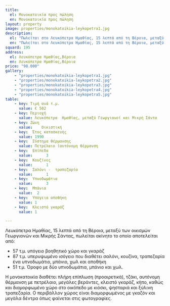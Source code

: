 ```yaml
---
title: 
  el: Μονοκατοικία προς πώληση
  en: Μονοκατοικία προς πώληση
layout: property
image: properties/monokatoikia-leykopetra1.jpg
description: 
  el: "Πωλείται στο Λευκόπετρα Ημαθίας, 15 λεπτά από τη Βέροια, μεταξύ των οικισμών Γεωργιανών και Μικρής Σάντας"
  en: "Πωλείται στο Λευκόπετρα Ημαθίας, 15 λεπτά από τη Βέροια, μεταξύ των οικισμών Γεωργιανών και Μικρής Σάντας"
squard: 195
address: 
  el: Λευκόπετρα Ημαθίας,Βέροια
  en: Λευκόπετρα Ημαθίας,Βέροια
price: "98.000"
gallery: 
    - "properties/monokatoikia-leykopetra1.jpg"
    - "properties/monokatoikia-leykopetra2.jpg"
    - "properties/monokatoikia-leykopetra3.jpg"
    - "properties/monokatoikia-leykopetra4.jpg"
    - "properties/monokatoikia-leykopetra5.jpg"
table:
    - key: Τιμή ανά τ.μ.
      value: € 502 
    - key: Περιοχή 
      value: Λευκόπετρα  Ημαθίας, μεταξύ Γεωργιανοί και Μικρή Σάντα 
    - key: Ζώνη 
      value:    Οικιστική
    - key:  Έτος κατασκευής	 
      value: 1990
    - key:  Σύστημα θέρμανσης 
      value: Πετρέλαιο (αυτόνομη θέρμανση
    - key:  Επίπεδα	 
      value:      3
    - key:  Κουζίνες	 
      value:      1
    - key:  Σαλόνι -  τραπεζαρία	 
      value:      1
    - key:  Υπνοδωμάτια	 
      value:      3
    - key:  Μπάνια	 
      value:  2
    - key:  Υπόγεια αποθήκη 
      value: 1 
    - key:  Κλειστό γκαράζ 
      value: 1 

--- 
```


Λευκόπετρα Ημαθίας, 15 λεπτά από τη Βέροια, μεταξύ των οικισμών
Γεωργιανών και Μικρής Σάντας, πωλείται ακίνητο το οποίο αποτελείται από:  

<ul class="list-group">
<li class="list-group-item">57 τ.μ. υπόγειο βοηθητικό χώρο και γκαράζ</li>
<li class="list-group-item">87 τ.μ. υπερυψωμένο ισόγειο που διαθέτει σαλόνι, κουζίνα, τραπεζαρία ένα υπνοδωμάτιο, μπάνιο, χωλ και αποθήκη</li>
<li class="list-group-item">51 τ.μ. Όροφο με δύο υπνοδωμάτια, μπάνιο και χωλ.</li>
</ul>

Η μονοκατοικία διαθέτει πλήρη επίπλωση (προαιρετικά), τζάκι, αυτόνομη θέρμανση με πετρέλαιο, μεγάλες βεράντες, κλειστό γκαράζ, κήπο, καθώς και διαμορφωμένο χώρο στο οικόπεδο με κιόσκι, ψησταριά και ξύλινη τραπεζαρία. 
Ο περιβάλλον χώρος είναι διαμορφωμένος με γκαζόν και μεγάλα δέντρα όπως φαίνεται στις φωτογραφίες.

